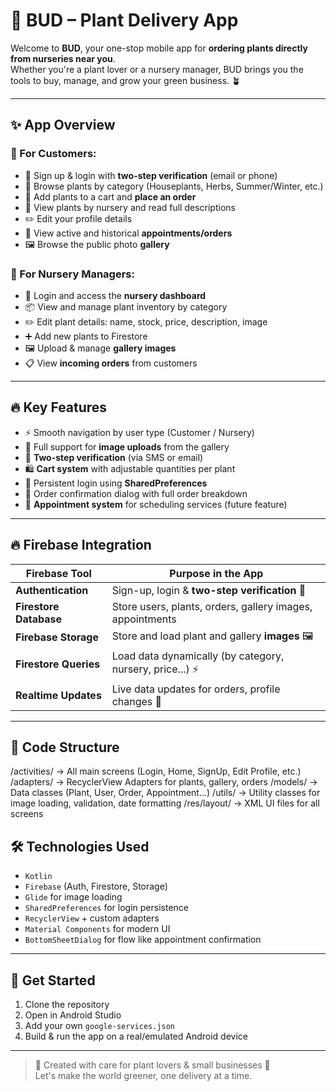 # 🌿 BUD – Plant Delivery App

Welcome to **BUD**, your one-stop mobile app for **ordering plants directly from nurseries near you**.  
Whether you're a plant lover or a nursery manager, BUD brings you the tools to buy, manage, and grow your green business. 🪴

---

## ✨ App Overview

### 👤 For Customers:

- 🔐 Sign up & login with **two-step verification** (email or phone)
- 🌱 Browse plants by category (Houseplants, Herbs, Summer/Winter, etc.)
- 🛒 Add plants to a cart and **place an order**
- 🌸 View plants by nursery and read full descriptions
- ✏️ Edit your profile details
- 📅 View active and historical **appointments/orders**
- 🖼️ Browse the public photo **gallery**

### 🏪 For Nursery Managers:

- 🔐 Login and access the **nursery dashboard**
- 📦 View and manage plant inventory by category
- ✏️ Edit plant details: name, stock, price, description, image
- ➕ Add new plants to Firestore
- 🖼️ Upload & manage **gallery images**
- 📋 View **incoming orders** from customers

---

## 🔥 Key Features

- ⚡ Smooth navigation by user type (Customer / Nursery)
- 📸 Full support for **image uploads** from the gallery
- 🔐 **Two-step verification** (via SMS or email)
- 🛍️ **Cart system** with adjustable quantities per plant
- 💾 Persistent login using **SharedPreferences**
- 💬 Order confirmation dialog with full order breakdown
- 📅 **Appointment system** for scheduling services (future feature)

---

## 🔥 Firebase Integration

| Firebase Tool             | Purpose in the App                                       |
|--------------------------|-----------------------------------------------------------|
| **Authentication**       | Sign-up, login & **two-step verification** 🔐             |
| **Firestore Database**   | Store users, plants, orders, gallery images, appointments |
| **Firebase Storage**     | Store and load plant and gallery **images** 🖼️            |
| **Firestore Queries**    | Load data dynamically (by category, nursery, price...) ⚡  |
| **Realtime Updates**     | Live data updates for orders, profile changes 🔁          |

---

## 🧠 Code Structure
/activities/ → All main screens (Login, Home, SignUp, Edit Profile, etc.)
/adapters/ → RecyclerView Adapters for plants, gallery, orders
/models/ → Data classes (Plant, User, Order, Appointment...)
/utils/ → Utility classes for image loading, validation, date formatting
/res/layout/ → XML UI files for all screens

## 🛠 Technologies Used

- `Kotlin`
- `Firebase` (Auth, Firestore, Storage)
- `Glide` for image loading
- `SharedPreferences` for login persistence
- `RecyclerView` + custom adapters
- `Material Components` for modern UI
- `BottomSheetDialog` for flow like appointment confirmation

---

## 🚀 Get Started

1. Clone the repository  
2. Open in Android Studio  
3. Add your own `google-services.json`  
4. Build & run the app on a real/emulated Android device

---

> 💚 Created with care for plant lovers & small businesses 🌿  
> Let's make the world greener, one delivery at a time.
